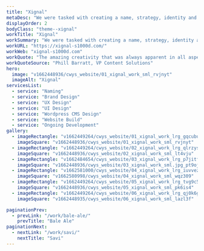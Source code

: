 ```yaml
---
title: "Xignal"
metaDesc: "We were tasked with creating a name, strategy, identity and website to showcase a new SaaS product for a long term client. "
displayOrder: 2
bodyClass: "theme--xignal"
workTitle: "Xignal"
workSummary: "We were tasked with creating a name, strategy, identity and website to showcase a new SaaS product for a long term client. "
workURL: "https://xignal-s1000d.com/"
workWeb: "xignal-s1000d.com"
workQuote: "The amazing creativity that was always apparent in all aspects of the work presented to us. Also the team's willingness to go the extra mile. From day one, the team had a rapid grasp of the solution we were launching, the audience and the industry (which is pretty impressive given the niche nature and complexity of our B2B offerings)"
workQuoteSource: "Phill Barratt, VP Content Solutions"
hero:
  image: "v1662448936/cwys_website/01_xignal_work_sml_rvjnyt"
  imageAlt: "Xignal"
servicesList:
  - service: "Naming"
  - service: "Brand Design"
  - service: "UX Design"
  - service: "UI Design"
  - service: "Wordpress CMS Design"
  - service: "Website Build"
  - service: "Ongoing Development"
gallery:
  - imageRectangle: "v1662449264/cwys_website/01_xignal_work_lrg_gqcubu"
    imageSquare: "v1662448936/cwys_website/01_xignal_work_sml_rvjnyt"
  - imageRectangle: "v1662449264/cwys_website/02_xignal_work_lrg_qlrzys"
    imageSquare: "v1662448936/cwys_website/02_xignal_work_sml_lt4vju"
  - imageRectangle: "v1662484654/cwys_website/03_xignal_work_lrg_p7jitf"
    imageSquare: "v1662448936/cwys_website/03_xignal_work_sml.jpg_pt9ojk"
  - imageRectangle: "v1662581000/cwys_website/04_xignal_work_lrg_iuvvez"
    imageSquare: "v1662580998/cwys_website/04_xignal_work_sml_wqz309"
  - imageRectangle: "v1662449264/cwys_website/05_xignal_work_lrg_tvg9c5"
    imageSquare: "v1662448936/cwys_website/05_xignal_work_sml_pk6is4"
  - imageRectangle: "v1662449264/cwys_website/06_xignal_work_lrg_qj0k6g"
    imageSquare: "v1662448935/cwys_website/06_xignal_work_sml_lazl3f"    

paginationPrev:
  - prevLink: "/work/bale-ale/"
    prevTitle: "Bale Ale"
paginationNext:
  - nextLink: "/work/savi/"
    nextTitle: "Savi"
---
```

